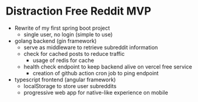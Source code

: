 # Distraction Free Reddit MVP
- Rewrite of my first spring boot project
  - single user, no login (simple to use)
- golang backend (gin framework)
  - serve as middleware to retrieve subreddit information
  - check for cached posts to reduce traffic
    - usage of redis for cache
  - health check endpoint to keep backend alive on vercel free service
    - creation of github action cron job to ping endpoint
- typescript frontend (angular framework)
  - localStorage to store user subreddits
  - progressive web app for native-like experience on mobile

